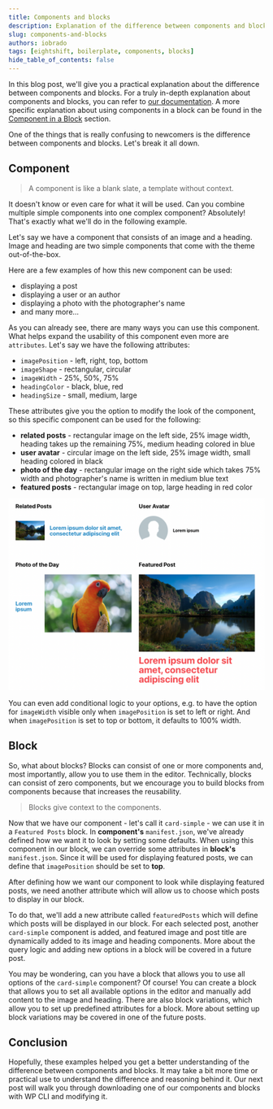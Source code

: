 ```yaml
---
title: Components and blocks
description: Explanation of the difference between components and blocks on a practical example
slug: components-and-blocks
authors: iobrado
tags: [eightshift, boilerplate, components, blocks]
hide_table_of_contents: false
---
```

In this blog post, we'll give you a practical explanation about the difference between components and blocks. For a truly in-depth explanation about components and blocks, you can refer to [our documentation](https://infinum.github.io/eightshift-docs/docs/basics/blocks). A more specific explanation about using components in a block can be found in the [Component in a Block](https://infinum.github.io/eightshift-docs/docs/basics/blocks-component-in-block/) section.

<!--truncate-->
One of the things that is really confusing to newcomers is the difference between components and blocks. Let's break it all down.

## Component

> A component is like a blank slate, a template without context.

It doesn't know or even care for what it will be used. Can you combine multiple simple components into one complex component? Absolutely! That's exactly what we'll do in the following example. 

Let's say we have a component that consists of an image and a heading. Image and heading are two simple components that come with the theme out-of-the-box.

Here are a few examples of how this new component can be used:
- displaying a post
- displaying a user or an author
- displaying a photo with the photographer's name
- and many more...

As you can already see, there are many ways you can use this component. What helps expand the usability of this component even more are `attributes`. Let's say we have the following attributes:
- `imagePosition` - left, right, top, bottom
- `imageShape` - rectangular, circular
- `imageWidth` - 25%, 50%, 75%
- `headingColor` - black, blue, red
- `headingSize` - small, medium, large

These attributes give you the option to modify the look of the component, so this specific component can be used for the following:

- **related posts** - rectangular image on the left side, 25% image width, heading takes up the remaining 75%, medium heading colored in blue
- **user avatar** - circular image on the left side, 25% image width, small heading colored in black
- **photo of the day** - rectangular image on the right side which takes 75% width and photographer's name is written in medium blue text
- **featured posts** - rectangular image on top, large heading in red color

![Component with different attributes](/img/blog/components.png)

You can even add conditional logic to your options, e.g. to have the option for `imageWidth` visible only when `imagePosition` is set to left or right. And when `imagePosition` is set to top or bottom, it defaults to 100% width.

## Block

So, what about blocks? Blocks can consist of one or more components and, most importantly, allow you to use them in the editor. Technically, blocks can consist of zero components, but we encourage you to build blocks from components because that increases the reusability.

> Blocks give context to the components.

Now that we have our component - let's call it `card-simple` - we can use it in a `Featured Posts` block. In **component's** `manifest.json`, we've already defined how we want it to look by setting some defaults. When using this component in our block, we can override some attributes in **block's** `manifest.json`. Since it will be used for displaying featured posts, we can define that `imagePosition` should be set to **top**.

After defining how we want our component to look while displaying featured posts, we need another attribute which will allow us to choose which posts to display in our block.

To do that, we'll add a new attribute called `featuredPosts` which will define which posts will be displayed in our block. For each selected post, another `card-simple` component is added, and featured image and post title are dynamically added to its image and heading components. More about the query logic and adding new options in a block will be covered in a future post.

You may be wondering, can you have a block that allows you to use all options of the `card-simple` component? Of course! You can create a block that allows you to set all available options in the editor and manually add content to the image and heading. There are also block variations, which allow you to set up predefined attributes for a block. More about setting up block variations may be covered in one of the future posts.

## Conclusion

Hopefully, these examples helped you get a better understanding of the difference between components and blocks. It may take a bit more time or practical use to understand the difference and reasoning behind it. Our next post will walk you through downloading one of our components and blocks with WP CLI and modifying it.
